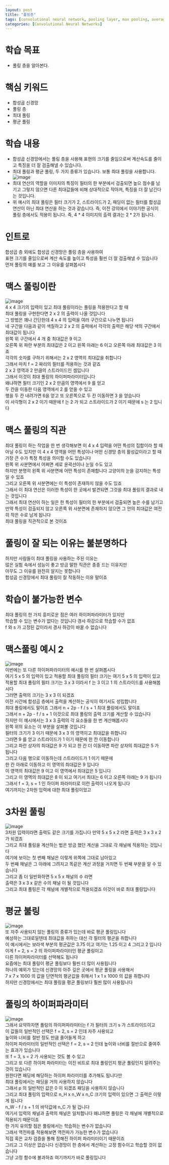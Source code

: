 ```yaml
---
layout: post
title: "풀링층"
tags: [convolutional neural network, pooling layer, max pooling, average pooling]
categories: [Convolutional Neural Networks]
---
```


# 학습 목표
- 풀링 층을 알아본다.

# 핵심 키워드
- 합성곱 신경망
- 풀링 층
- 최대 풀링
- 평균 풀링

# 학습 내용
- 합성곱 신경망에서는 풀링 층을 사용해 표현의 크기를 줄임으로써 계산속도를 줄이고 특징을 더 잘 검출해낼 수 있습니다.
- 최대 풀링과 평균 풀링, 두 가지 종류가 있습니다. 보통 최대 풀링을 사용합니다.
![image](https://user-images.githubusercontent.com/50114210/71459451-deae0b00-27ea-11ea-9b38-d821d7186ab7.png)       
- 최대 연산의 역할을 이미지의 특징이 필터의 한 부분에서 검출되면 높으 점수를 남기고 그렇지 않으면 다른 최대값들에 비해 상대적으로 작아져, 특징을 더 잘 남긴다는 것입니다.
- 위 예시의 최대 풀링은 필터 크기가 2, 스트라이드가 2, 패딩이 없는 필터를 합성곱 연산이 아닌 최대 연산을 하는 것과 같습니다. 즉, 이전 강의에서 이야기한 공식이 풀링 층에서도 적용이 됩니다. 즉, 4 * 4 이미지의 출력 결과는 2 * 2가 됩니다.

# 인트로
합성곱 층 외에도 합성곱 신경망은 풀링 층을 사용하여             
표현 크기를 줄임으로써 계산 속도를 높이고 특성을 훨씬 더 잘 검출해낼 수 있습니다             
먼저 풀링의 예를 보고 그 이유를 살펴봅시다             

# 맥스 풀링이란
![image](https://user-images.githubusercontent.com/50114210/71460000-5c731600-27ed-11ea-8501-c8718b403f61.png)          
4 x 4 크기의 입력이 있고 최대 풀링이라는 풀링을 적용한다고 할 때             
최대 풀링을 구현한다면 2 x 2 의 출력이 나올 것입니다             
그 방법은 꽤나 간단한데 4 x 4 의 입력을 여러 구간으로 나누면 됩니다             
네 구간을 다음과 같이 색칠하고 2 x 2 의 출력에서 각각의 출력은 해당 색의 구간에서 최대값이 됩니다             
왼쪽 위 구간에서 4 개 중 최대값은 9 이고              
오른쪽 위 파란 부분의 최대값은 2 이고 왼쪽 아래는 6 이고 오른쪽 아래 최대값은 3 이죠             
각각의 숫자를 구하기 위해서는 2 x 2 영역의 최대값을 취합니다             
그래서 마치 f = 2 짜리의 필터를 적용하는 것과 같죠             
2 x 2 영역과 2 만큼의 스트라이드인 셈입니다             
그래서 이것이 최대 풀링의 하이퍼파라미터입니다             
왜냐하면 필터 크기인 2 x 2 만큼의 영역에서 9 를 얻고             
두 칸을 이동한 다음 영역에서 2 를 얻을 수 있고              
행을 두 칸 내려가면 6을 얻고 또 오른쪽으로 두 칸 이동하면 3 을 얻습니다             
이 사각형이 2 x 2 이기 때문에 f 는 2 가 되고 스트라이드가 2 이기 때문에 s 는 2 입니다             

# 맥스 풀링의 직관
최대 풀링이 하는 작업을 한 번 생각해보면 이 4 x 4 입력을 어떤 특성의 집합이라 할 때             
아닐 수도 있지만 이 4 x 4 영역을 어떤 특성이나 어떤 신경망 층의 활성값이라고 할 때             
가장 큰 수가 특정 특성을 의미할 수도 있습니다             
왼쪽 위 사분면에서 어쩌면 세로 윤곽선이나 눈일 수도 있고              
하지만 분명히 왼쪽 위 사분면에 어떤 특성이 존재합니다 고양이의 눈을 감지하는 특성일 수 있죠             
그리고 오른쪽 위 사분면에는 이 특성이 존재하지 않을 수도 있죠             
그래서 이 최대 연산은 이러한 특성이 한 곳에서 발견되면 그것을 최대 풀링의 결과로 내는 것입니다             
그래서 최대 연산이 하는 일은 한 특성이 필터의 한 부분에서 검출되면 높은 수를 남기고             
만약 특성이 검출되지 않고 오른쪽 위 사분면에 존재하지 않으면 그 안의 최대값은 여전히 작은 수로 남게 됩니다             
최대 풀링을 직관적으로 본 것이죠             

# 풀링이 잘 되는 이유는 불분명하다             
하지만 사람들이 최대 풀링을 사용하는 주된 이유는             
많은 실험 속에서 성능이 좋고 방금 말한 직관은 종종 드는 이유지만             
아무도 그 이유를 완전히 알지는 못합니다             
합성곱 신경망에서 최대 풀링이 잘 작동하는 이유 말이죠             

# 학습이 불가능한 변수
최대 풀링의 한 가지 흥미로운 점은 여러 하이퍼파라미터가 있지만              
학습할 수 있는 변수가 없다는 것입니다 경사 하강으로 학습할 수가 없죠             
f 와 s 가 고정된 값이라서 경사 하강이 바꿀 수 없습니다             

# 맥스풀링 예시 2
![image](https://user-images.githubusercontent.com/50114210/71460014-6d238c00-27ed-11ea-90be-22f39f287200.png)      
이번에는 또 다른 하이퍼파라미터의 예시를 한 번 살펴봅시다             
여기 5 x 5 의 입력이 있고 적용할 최대 풀링의 필터 크기는 여기 5 x 5 의 입력이 있고             
적용할 최대 풀링의 필터 크기는 3 x 3 이라서 f 는 3 이고 1 의 스트라이드를 사용해봅시다             
그러면 출력의 크기는 3 x 3 이 되겠죠             
이전 시간에 합성곱 층에서 출력을 계산하는 공식이 여기서도 성립합니다             
최대 풀링에서도 말이죠 그래서 n + 2p - f / s + 1 최대 풀링에서도 말이죠             
그래서 n + 2p - f / s + 1 이것으로 최대 풀링의 출력 크기를 계산할 수 있습니다             
하지만 이 예시에서는 3 x 3 출력의 각 요소들을 한 번 계산해봅시다             
왼쪽 위의 요소는 이 부분을 살펴볼 것입니다             
필터의 크기가 3 이기 때문에 3 x 3 의 영역이고 최대값을 취합니다             
그러면 9 를 얻고 스트라이드가 1 이기 때문에 한 칸 이동합니다             
그리고 파란 상자의 최대값은 9 가 되고 한 칸 더 이동하면 파란 상자의 최대값은 5 가 됩니다             
그리고 다음 행으로 이동하는데 스트라이드가 1 이기 때문에             
한 칸 아래로 이동하고 이 영역의 최대값은 9 입니다             
이 영역의 최대값은 9 이고 이 영역에서 최대값은 5 입니다             
그리고 이 영역의 최대값은 8 이 되고 여기서 최대는 6 이고 오른쪽 아래는 9 가 됩니다             
그래서 f = 3, s = 1 인 하이퍼 파라미터로 이런 출력이 나오게 됩니다             
여기까지는 2차원 입력에 대한 최대 풀링이었고             

# 3차원 풀링
![image](https://user-images.githubusercontent.com/50114210/71460032-7e6c9880-27ed-11ea-80dd-0d37f084ba25.png)     
3차원 입력이라면 출력도 같은 크기를 가집니다 만약 5 x 5 x 2 라면 출력은 3 x 3 x 2 가 되겠죠              
그리고 최대 풀링을 계산하는 법은 방금 했던 계산을 그대로 각 채널에 적용하는 것입니다              
여기에 보이는 첫 번째 채널은 이렇게 위쪽에 그대로 남아있고              
두 번째 채널은 그 아래에 그려지고 똑같은 계산 과정을 거치면 두 번째 부분을 알 수 있습니다              
그리고 좀 더 일반화하면 5 x 5 x 채널의 수 라면              
출력은 3 x 3 x 같은 수의 채널 이 될 것입니다              
그리고 최대 풀링은 각 채널에 개별적으로 적용되겠죠 이것이 바로 최대 풀링입니다              

# 평균 불링
![image](https://user-images.githubusercontent.com/50114210/71460047-8e847800-27ed-11ea-9ea6-8073fa1b4599.png)       
또 자주 사용되지 않는 풀링의 종류가 있는데 바로 평균 풀링입니다              
예상하는 그대로일텐데 최대값을 취하는 대신 각 필터의 평균을 취합니다              
이 예시에서는 보라색 부분의 평균값은 3.75 이고 여기는 1.25 이고 4 그리고 2 입니다              
이게 f = 2, s = 2 의 하이퍼파라미터인 평균 풀링이고              
다른 하이퍼파라미터를 선택해도 됩니다              
요즘에는 최대 풀링이 평균 풀링보다 훨씬 더 많이 사용됩니다              
하나의 예외가 있는데 신경망의 아주 깊은 곳에서 평균 풀링을 사용해서              
7 x 7 x 1000 의 값을 단면적의 평균값을 취해서 1 x 1 x 1000 의 값을 취합니다              
하지만 신경망에서는 최대 풀링을 평균 풀링보다 훨씬 많이 사용됩니다              

# 풀링의 하이퍼파라미터
![image](https://user-images.githubusercontent.com/50114210/71460062-9fcd8480-27ed-11ea-87a6-fb8834b9e8c6.png)        
그래서 요약하자면 풀링의 하이퍼파라미터는 f 가 필터의 크기 s 가 스트라이드이고           
이 값들의 일반적인 선택은 f = 2, s = 2 인데 자주 사용되고           
높이와 너비를 절반 정도 만큼 줄어들게 하고           
하이퍼 파라미터의 일반적인 선택은 f = 2, s = 2 인데 높이와 너비를 절반으로 줄여주는 효과가 있습니다           
또 f = 3, s = 2 가 사용되는 것도 볼 수 있고           
그리고 또 다른 하이퍼 파라미터는 이진 비트로 최대 풀링인지 평균 풀링인지 알려주는 것이 있습니다           
원한다면 패딩에 해당하는 하이퍼 파라미터를 추가해도 됩니다만           
최대 풀링에서는 패딩을 거의 사용하지 않습니다           
그래서 p 의 일반적인 값은 0 이 되겠죠 패딩을 사용하지 않습니다           
그리고 최대 풀링의 입력으로 n_H x n_W x n_C 크기의 입력이 있으면 그 출력은 이렇게 됩니다           
n_W - f / s + 1 의 바닥값에 n_C 가 될 겁니다           
여기서 입력의 채널과 출력의 채널은 일치합니다 왜냐하면 풀링은 각 채널에 개별적으로 적용되기 때문이죠           
한 가지 유의할 점은 풀링에서는 학습하는 변수가 없습니다           
그래서 역전파를 적용해보면 역전파가 가능한 변수가 없습니다           
직접 혹은 교차 검증을 통해 정해진 하이퍼 파라미터이기 때문이죠           
그리고 그 이상은 없습니다 신경망이 한 층에서 계산하는 고정 함수이고 학습할 것이 없습니다           
그냥 고정 함수에 불과하죠 여기까지가 바로 풀링입니다          
